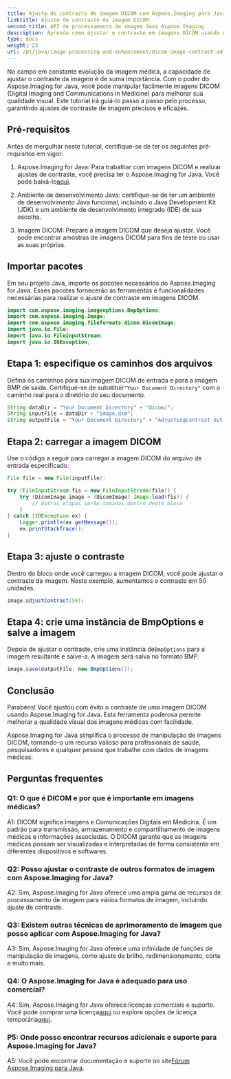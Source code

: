 ```yaml
---
title: Ajuste de contraste de imagem DICOM com Aspose.Imaging para Java
linktitle: Ajuste de contraste de imagem DICOM
second_title: API de processamento de imagem Java Aspose.Imaging
description: Aprenda como ajustar o contraste em imagens DICOM usando Aspose.Imaging for Java. Melhore a qualidade visual das imagens médicas sem esforço.
type: docs
weight: 23
url: /pt/java/image-processing-and-enhancement/dicom-image-contrast-adjustment/
---
```

No campo em constante evolução da imagem médica, a capacidade de ajustar o contraste da imagem é de suma importância. Com o poder do Aspose.Imaging for Java, você pode manipular facilmente imagens DICOM (Digital Imaging and Communications in Medicine) para melhorar sua qualidade visual. Este tutorial irá guiá-lo passo a passo pelo processo, garantindo ajustes de contraste de imagem precisos e eficazes.

## Pré-requisitos

Antes de mergulhar neste tutorial, certifique-se de ter os seguintes pré-requisitos em vigor:

1.  Aspose.Imaging for Java: Para trabalhar com imagens DICOM e realizar ajustes de contraste, você precisa ter o Aspose.Imaging for Java. Você pode baixá-lo[aqui](https://releases.aspose.com/imaging/java/).

2. Ambiente de desenvolvimento Java: certifique-se de ter um ambiente de desenvolvimento Java funcional, incluindo o Java Development Kit (JDK) e um ambiente de desenvolvimento integrado (IDE) de sua escolha.

3. Imagem DICOM: Prepare a imagem DICOM que deseja ajustar. Você pode encontrar amostras de imagens DICOM para fins de teste ou usar as suas próprias.

## Importar pacotes

Em seu projeto Java, importe os pacotes necessários do Aspose.Imaging for Java. Esses pacotes fornecerão as ferramentas e funcionalidades necessárias para realizar o ajuste de contraste em imagens DICOM.

```java
import com.aspose.imaging.imageoptions.BmpOptions;
import com.aspose.imaging.Image;
import com.aspose.imaging.fileformats.dicom.DicomImage;
import java.io.File;
import java.io.FileInputStream;
import java.io.IOException;
```

## Etapa 1: especifique os caminhos dos arquivos

 Defina os caminhos para sua imagem DICOM de entrada e para a imagem BMP de saída. Certifique-se de substituir`"Your Document Directory"` com o caminho real para o diretório do seu documento.

```java
String dataDir = "Your Document Directory" + "dicom/";
String inputFile = dataDir + "image.dcm";
String outputFile = "Your Document Directory" + "AdjustingContrast_out.bmp";
```

## Etapa 2: carregar a imagem DICOM

Use o código a seguir para carregar a imagem DICOM do arquivo de entrada especificado.

```java
File file = new File(inputFile);

try (FileInputStream fis = new FileInputStream(file)) {
    try (DicomImage image = (DicomImage) Image.load(fis)) {
        // Outras etapas serão tomadas dentro deste bloco
    }
} catch (IOException ex) {
    Logger.println(ex.getMessage());
    ex.printStackTrace();
}
```

## Etapa 3: ajuste o contraste

Dentro do bloco onde você carregou a imagem DICOM, você pode ajustar o contraste da imagem. Neste exemplo, aumentamos o contraste em 50 unidades.

```java
image.adjustContrast(50);
```

## Etapa 4: crie uma instância de BmpOptions e salve a imagem

 Depois de ajustar o contraste, crie uma instância de`BmpOptions` para a imagem resultante e salve-a. A imagem será salva no formato BMP.

```java
image.save(outputFile, new BmpOptions());
```

## Conclusão

Parabéns! Você ajustou com êxito o contraste de uma imagem DICOM usando Aspose.Imaging for Java. Esta ferramenta poderosa permite melhorar a qualidade visual das imagens médicas com facilidade.

Aspose.Imaging for Java simplifica o processo de manipulação de imagens DICOM, tornando-o um recurso valioso para profissionais de saúde, pesquisadores e qualquer pessoa que trabalhe com dados de imagens médicas.

## Perguntas frequentes

### Q1: O que é DICOM e por que é importante em imagens médicas?

A1: DICOM significa Imagens e Comunicações Digitais em Medicina. É um padrão para transmissão, armazenamento e compartilhamento de imagens médicas e informações associadas. O DICOM garante que as imagens médicas possam ser visualizadas e interpretadas de forma consistente em diferentes dispositivos e softwares.

### Q2: Posso ajustar o contraste de outros formatos de imagem com Aspose.Imaging for Java?

A2: Sim, Aspose.Imaging for Java oferece uma ampla gama de recursos de processamento de imagem para vários formatos de imagem, incluindo ajuste de contraste.

### Q3: Existem outras técnicas de aprimoramento de imagem que posso aplicar com Aspose.Imaging for Java?

A3: Sim, Aspose.Imaging for Java oferece uma infinidade de funções de manipulação de imagens, como ajuste de brilho, redimensionamento, corte e muito mais.

### Q4: O Aspose.Imaging for Java é adequado para uso comercial?

 A4: Sim, Aspose.Imaging for Java oferece licenças comerciais e suporte. Você pode comprar uma licença[aqui](https://purchase.aspose.com/buy) ou explore opções de licença temporária[aqui](https://purchase.aspose.com/temporary-license/).

### P5: Onde posso encontrar recursos adicionais e suporte para Aspose.Imaging for Java?

 A5: Você pode encontrar documentação e suporte no site[Fórum Aspose.Imaging para Java](https://forum.aspose.com/).